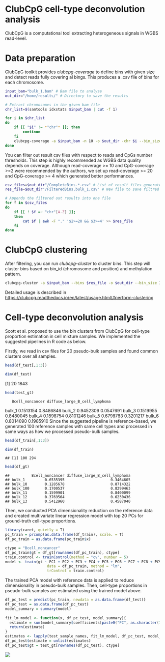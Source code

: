 ClubCpG cell-type deconvolution analysis
================

ClubCpG is a computational tool extracting heterogeneous signals in WGBS
read-level.

# **Data preparation**

ClubCpG toolkit provides *clubcpg-coverage* to define bins with given
size and detect reads fully covering al bings. This produces a .csv file
of bins for each chromosome.

``` bash
input_bam="bulk_1.bam" # Bam file to analyse
out_dir="/home/results/" # Directory to save the results

# Extract chromosomes in the given bam file
chr_list=$(samtools idxstats $input_bam | cut -f 1)

for i in $chr_list
do
    if [[ "$i" != *"chr"* ]]; then
        continue
    fi
    clubcpg-coverage -a $input_bam -n 10 -o $out_dir -chr $i --bin_size 100
done
```

You can filter out result csv files with respect to reads and CpGs
number thresholds. This step is highly recommended as WGBS data quality
depends on coverage. Although read-coverage \>= 10 and CpG-coverage \>=2
were recommended by the authors, we set up read-coverage \>= 20 and
CpG-coverage \>= 4 which generated better
performances.

``` bash
csv_files=$out_dir"/CompleteBins.*.csv" # List of result files generated by clubcpg-coverage
res_file=$out_dir"/FilteredBins.bulk_1.csv" # New file to save filtred bins

# Appends the filtered out results into one file
for f in $csv_files
do
    if [[ ! $f =~ "chr"[A-Z] ]];
    then
        cat $f | awk -F "," '$2>=20 && $3>=4' >> $res_file
    fi
done
```

# **ClubCpG clustering**

After filtering, you can run *clubcpg-cluster* to cluster bins. This
step will cluster bins based on bin\_id (chromosome and position) and
methylation
pattern.

``` bash
clubcpg-cluster -a $input_bam --bins $res_file -o $out_dir --bin_size 100 -m 4 -r 20 -n 10
```

Detailed usage is described in
<a href="url">https://clubcpg.readthedocs.io/en/latest/usage.html\#perform-clustering</a>

# **Cell-type deconvolution analysis**

Scott et al. proposed to use the bin clusters from ClubCpG for cell-type
proportion estimation in cell mixture samples. We implemented the
suggested pipelines in R code as below.

Firstly, we read in csv files for 20 pseudo-bulk samples and found
common clusters over all samples.

``` r
head(df_test[,1:3])
```

<div data-pagedtable="false">

<script data-pagedtable-source type="application/json">
{"columns":[{"label":[""],"name":["_rn_"],"type":[""],"align":["left"]},{"label":["chr1_101360300_0.0.0.0"],"name":[1],"type":["int"],"align":["right"]},{"label":["chr1_109968500_0.0.0.0"],"name":[2],"type":["int"],"align":["right"]},{"label":["chr1_111052500_1.1.1.1"],"name":[3],"type":["int"],"align":["right"]}],"data":[{"1":"23","2":"27","3":"15","_rn_":"bulk_1"},{"1":"24","2":"26","3":"25","_rn_":"bulk_2"},{"1":"20","2":"25","3":"17","_rn_":"bulk_3"},{"1":"23","2":"29","3":"18","_rn_":"bulk_4"},{"1":"20","2":"26","3":"22","_rn_":"bulk_5"},{"1":"22","2":"24","3":"21","_rn_":"bulk_6"}],"options":{"columns":{"min":{},"max":[10]},"rows":{"min":[10],"max":[10]},"pages":{}}}
  </script>

</div>

``` r
dim(df_test)
```

\[1\] 20 1843

``` r
head(test_gt)
```

``` 
   Bcell_noncancer diffuse_large_B_cell_lymphoma
```

bulk\_1 0.1513154 0.8486846 bulk\_2 0.9452309 0.0547691 bulk\_3
0.1519955 0.8480045 bulk\_4 0.1898754 0.8101246 bulk\_5 0.6798783
0.3201217 bulk\_6 0.8014090 0.1985910 Since the suggested pipeline is
reference-based, we generated 100 reference samples with same cell types
and processed in same ways as how we processed pseudo-bulk samples.

``` r
head(df_train[,1:3])
```

<div data-pagedtable="false">

<script data-pagedtable-source type="application/json">
{"columns":[{"label":[""],"name":["_rn_"],"type":[""],"align":["left"]},{"label":["chr1_143283300_1.1.1.1.1.1.1.1.1.1.1"],"name":[1],"type":["int"],"align":["right"]},{"label":["chr1_156186400_1.1.1.1.1.1.1.1.1.1.1.1.1.1"],"name":[2],"type":["int"],"align":["right"]},{"label":["chr1_156186500_1.1.1.1.1.1.1.1.1.1.1.1.1.1.1"],"name":[3],"type":["int"],"align":["right"]}],"data":[{"1":"16","2":"28","3":"14","_rn_":"bulk_1"},{"1":"17","2":"25","3":"15","_rn_":"bulk_2"},{"1":"12","2":"21","3":"18","_rn_":"bulk_3"},{"1":"8","2":"25","3":"16","_rn_":"bulk_4"},{"1":"14","2":"21","3":"18","_rn_":"bulk_5"},{"1":"9","2":"18","3":"19","_rn_":"bulk_6"}],"options":{"columns":{"min":{},"max":[10]},"rows":{"min":[10],"max":[10]},"pages":{}}}
  </script>

</div>

``` r
dim(df_train)
```

    ## [1] 100 294

``` r
head(df_gt)
```

    ##          Bcell_noncancer diffuse_large_B_cell_lymphoma
    ## bulk_1         0.6535395                     0.3464605
    ## bulk_10        0.1285678                     0.8714322
    ## bulk_100       0.1700537                     0.8299463
    ## bulk_11        0.1599901                     0.8400099
    ## bulk_12        0.3769564                     0.6230436
    ## bulk_13        0.5412960                     0.4587040

Then, we conducted PCA dimensionality reduction on the reference data
and created multivariate linear regression model with top 20 PCs for
ground-truth cell-type proportions.

``` r
library(caret, quietly = T)
pc_train = prcomp(as.data.frame(df_train), scale. = T)
df_pc_train = as.data.frame(pc_train$x)

ctype = "Bcell_noncancer"
df_pc_train$gt = df_gt[rownames(df_pc_train), ctype]
train.control <- trainControl(method = "cv", number = 5)
model <- train(gt ~ PC1 + PC2 + PC3 + PC4 + PC5 + PC6 + PC7 + PC8 + PC9 + PC10 + PC11 + PC12 + PC13 + PC14 + PC15 + PC16 + PC17 + PC18 + PC19 + PC20, 
                   data = df_pc_train, method = "lm",
                   trControl = train.control)
```

The trained PCA model with reference data is applied to reduce
dimensionality in pseudo-bulk samples. Then, cell-type proportions in
pseudo-bulk samples are estimated using the trained model above.

``` r
df_pc_test = predict(pc_train, newdata = as.data.frame(df_test))
df_pc_test = as.data.frame(df_pc_test)
model_summary = summary(model)
  
fit_lm_model <- function(x, df_pc_test, model_summary){
  estimate = sum(model_summary$coefficients[paste0("PC", as.character(1:20)), "Estimate"]*df_pc_test[x, paste0("PC", as.character(1:20))]) + model_summary$coefficients["(Intercept)", "Estimate"]
  return(estimate)
}
estimates <- lapply(test_sample_names, fit_lm_model, df_pc_test, model_summary)              
df_pc_test$estimate = unlist(estimates)
df_pc_test$gt = test_gt[rownames(df_pc_test), ctype]
```

![](ClubCpG_deconvoluation_analysis_files/figure-gfm/unnamed-chunk-9-1.png)<!-- -->
